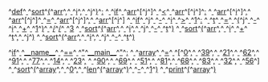 ^[def](code: 'Token.Keyword')^[ ](code: 'Token.Text')^[sort](code: 'Token.Name.Function')^[(](code: 'Token.Punctuation')^[arr](code: 'Token.Name')^[,](code: 'Token.Punctuation')^[ ](code: 'Token.Text')^[i](code: 'Token.Name')^[,](code: 'Token.Punctuation')^[ ](code: 'Token.Text')^[j](code: 'Token.Name')^[)](code: 'Token.Punctuation')^[:](code: 'Token.Punctuation')
^[  ](code: 'Token.Text')^[if](code: 'Token.Keyword')^[ ](code: 'Token.Text')^[arr](code: 'Token.Name')^[\[](code: 'Token.Punctuation')^[j](code: 'Token.Name')^[\]](code: 'Token.Punctuation')^[ ](code: 'Token.Text')^[<](code: 'Token.Operator')^[ ](code: 'Token.Text')^[arr](code: 'Token.Name')^[\[](code: 'Token.Punctuation')^[i](code: 'Token.Name')^[\]](code: 'Token.Punctuation')^[:](code: 'Token.Punctuation')
^[    ](code: 'Token.Text')^[arr](code: 'Token.Name')^[\[](code: 'Token.Punctuation')^[i](code: 'Token.Name')^[\]](code: 'Token.Punctuation')^[,](code: 'Token.Punctuation')^[ ](code: 'Token.Text')^[arr](code: 'Token.Name')^[\[](code: 'Token.Punctuation')^[j](code: 'Token.Name')^[\]](code: 'Token.Punctuation')^[ ](code: 'Token.Text')^[=](code: 'Token.Operator')^[ ](code: 'Token.Text')^[arr](code: 'Token.Name')^[\[](code: 'Token.Punctuation')^[j](code: 'Token.Name')^[\]](code: 'Token.Punctuation')^[,](code: 'Token.Punctuation')^[ ](code: 'Token.Text')^[arr](code: 'Token.Name')^[\[](code: 'Token.Punctuation')^[i](code: 'Token.Name')^[\]](code: 'Token.Punctuation')
^[  ](code: 'Token.Text')^[if](code: 'Token.Keyword')^[ ](code: 'Token.Text')^[j](code: 'Token.Name')^[ ](code: 'Token.Text')^[\-](code: 'Token.Operator')^[ ](code: 'Token.Text')^[i](code: 'Token.Name')^[ ](code: 'Token.Text')^[>](code: 'Token.Operator')^[ ](code: 'Token.Text')^[1](code: 'Token.Literal.Number.Integer')^[:](code: 'Token.Punctuation')
^[    ](code: 'Token.Text')^[t](code: 'Token.Name')^[ ](code: 'Token.Text')^[=](code: 'Token.Operator')^[ ](code: 'Token.Text')^[(](code: 'Token.Punctuation')^[j](code: 'Token.Name')^[ ](code: 'Token.Text')^[\-](code: 'Token.Operator')^[ ](code: 'Token.Text')^[i](code: 'Token.Name')^[ ](code: 'Token.Text')^[+](code: 'Token.Operator')^[ ](code: 'Token.Text')^[1](code: 'Token.Literal.Number.Integer')^[)](code: 'Token.Punctuation')^[ ](code: 'Token.Text')^[/](code: 'Token.Operator')^[/](code: 'Token.Operator')^[ ](code: 'Token.Text')^[3](code: 'Token.Literal.Number.Integer')
^[    ](code: 'Token.Text')^[sort](code: 'Token.Name')^[(](code: 'Token.Punctuation')^[arr](code: 'Token.Name')^[,](code: 'Token.Punctuation')^[ ](code: 'Token.Text')^[i](code: 'Token.Name')^[,](code: 'Token.Punctuation')^[ ](code: 'Token.Text')^[j](code: 'Token.Name')^[ ](code: 'Token.Text')^[\-](code: 'Token.Operator')^[ ](code: 'Token.Text')^[t](code: 'Token.Name')^[)](code: 'Token.Punctuation')
^[    ](code: 'Token.Text')^[sort](code: 'Token.Name')^[(](code: 'Token.Punctuation')^[arr](code: 'Token.Name')^[,](code: 'Token.Punctuation')^[ ](code: 'Token.Text')^[i](code: 'Token.Name')^[ ](code: 'Token.Text')^[+](code: 'Token.Operator')^[ ](code: 'Token.Text')^[t](code: 'Token.Name')^[,](code: 'Token.Punctuation')^[ ](code: 'Token.Text')^[j](code: 'Token.Name')^[)](code: 'Token.Punctuation')
^[    ](code: 'Token.Text')^[sort](code: 'Token.Name')^[(](code: 'Token.Punctuation')^[arr](code: 'Token.Name')^[,](code: 'Token.Punctuation')^[ ](code: 'Token.Text')^[i](code: 'Token.Name')^[,](code: 'Token.Punctuation')^[ ](code: 'Token.Text')^[j](code: 'Token.Name')^[ ](code: 'Token.Text')^[\-](code: 'Token.Operator')^[ ](code: 'Token.Text')^[t](code: 'Token.Name')^[)](code: 'Token.Punctuation')

^[if](code: 'Token.Keyword')^[ ](code: 'Token.Text')^[\_\_name\_\_](code: 'Token.Name.Variable.Magic')^[ ](code: 'Token.Text')^[==](code: 'Token.Operator')^[ ](code: 'Token.Text')^["](code: 'Token.Literal.String.Double')^[\_\_main\_\_](code: 'Token.Literal.String.Double')^["](code: 'Token.Literal.String.Double')^[:](code: 'Token.Punctuation')
^[  ](code: 'Token.Text')^[array](code: 'Token.Name')^[ ](code: 'Token.Text')^[=](code: 'Token.Operator')^[ ](code: 'Token.Text')^[\[](code: 'Token.Punctuation')^[0](code: 'Token.Literal.Number.Integer')^[,](code: 'Token.Punctuation')^[ ](code: 'Token.Text')^[39](code: 'Token.Literal.Number.Integer')^[,](code: 'Token.Punctuation')^[ ](code: 'Token.Text')^[21](code: 'Token.Literal.Number.Integer')^[,](code: 'Token.Punctuation')^[ ](code: 'Token.Text')^[62](code: 'Token.Literal.Number.Integer')^[,](code: 'Token.Punctuation')^[ ](code: 'Token.Text')^[91](code: 'Token.Literal.Number.Integer')^[,](code: 'Token.Punctuation')^[ ](code: 'Token.Text')^[77](code: 'Token.Literal.Number.Integer')^[,](code: 'Token.Punctuation')^[ ](code: 'Token.Text')^[14](code: 'Token.Literal.Number.Integer')^[,](code: 'Token.Punctuation')^[ ](code: 'Token.Text')^[23](code: 'Token.Literal.Number.Integer')^[,](code: 'Token.Punctuation')
^[    ](code: 'Token.Text')^[90](code: 'Token.Literal.Number.Integer')^[,](code: 'Token.Punctuation')^[ ](code: 'Token.Text')^[69](code: 'Token.Literal.Number.Integer')^[,](code: 'Token.Punctuation')^[ ](code: 'Token.Text')^[51](code: 'Token.Literal.Number.Integer')^[,](code: 'Token.Punctuation')^[ ](code: 'Token.Text')^[81](code: 'Token.Literal.Number.Integer')^[,](code: 'Token.Punctuation')^[ ](code: 'Token.Text')^[68](code: 'Token.Literal.Number.Integer')^[,](code: 'Token.Punctuation')^[ ](code: 'Token.Text')^[83](code: 'Token.Literal.Number.Integer')^[,](code: 'Token.Punctuation')^[ ](code: 'Token.Text')^[32](code: 'Token.Literal.Number.Integer')^[,](code: 'Token.Punctuation')^[ ](code: 'Token.Text')^[56](code: 'Token.Literal.Number.Integer')^[\]](code: 'Token.Punctuation')
^[  ](code: 'Token.Text')^[sort](code: 'Token.Name')^[(](code: 'Token.Punctuation')^[array](code: 'Token.Name')^[,](code: 'Token.Punctuation')^[ ](code: 'Token.Text')^[0](code: 'Token.Literal.Number.Integer')^[,](code: 'Token.Punctuation')^[ ](code: 'Token.Text')^[len](code: 'Token.Name.Builtin')^[(](code: 'Token.Punctuation')^[array](code: 'Token.Name')^[)](code: 'Token.Punctuation')^[ ](code: 'Token.Text')^[\-](code: 'Token.Operator')^[ ](code: 'Token.Text')^[1](code: 'Token.Literal.Number.Integer')^[)](code: 'Token.Punctuation')
^[  ](code: 'Token.Text')^[print](code: 'Token.Name.Builtin')^[(](code: 'Token.Punctuation')^[array](code: 'Token.Name')^[)](code: 'Token.Punctuation')
